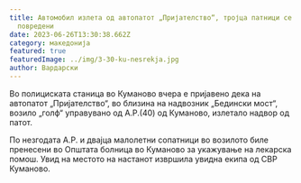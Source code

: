 ```yaml
---
title: Автомобил излета од автопатот „Пријателство“, тројца патници се тешко се
  повредени
date: 2023-06-26T13:30:38.662Z
category: македонија
featured: true
featuredImage: ../img/3-30-ku-nesrekja.jpg
author: Вардарски
---
```

<!--StartFragment-->

Во полициската станица во Куманово вчера е пријавено дека на автопатот „Пријателство“, во близина на надвозник „Бедински мост“, возило „голф“ управувано од А.Р.(40) од Куманово, излетало надвор од патот.



По незгодата А.Р. и двајца малолетни сопатници во возилото биле пренесени во Општата болница во Куманово за укажување на лекарска помош. Увид на местото на настанот извршила увидна екипа од СВР Куманово.

<!--EndFragment-->